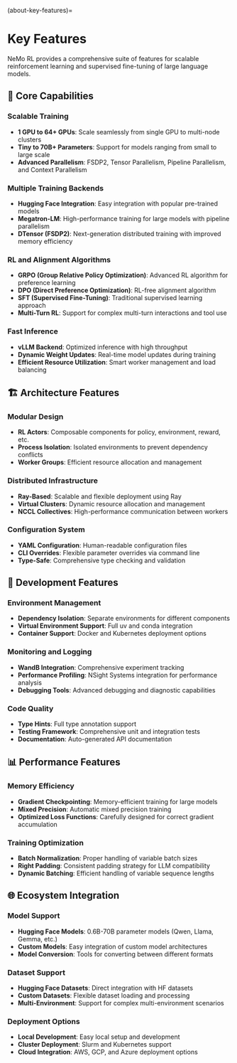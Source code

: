 (about-key-features)=
# Key Features

NeMo RL provides a comprehensive suite of features for scalable reinforcement learning and supervised fine-tuning of large language models.

## 🚀 Core Capabilities

### Scalable Training
- **1 GPU to 64+ GPUs**: Scale seamlessly from single GPU to multi-node clusters
- **Tiny to 70B+ Parameters**: Support for models ranging from small to large scale
- **Advanced Parallelism**: FSDP2, Tensor Parallelism, Pipeline Parallelism, and Context Parallelism

### Multiple Training Backends
- **Hugging Face Integration**: Easy integration with popular pre-trained models
- **Megatron-LM**: High-performance training for large models with pipeline parallelism
- **DTensor (FSDP2)**: Next-generation distributed training with improved memory efficiency

### RL and Alignment Algorithms
- **GRPO (Group Relative Policy Optimization)**: Advanced RL algorithm for preference learning
- **DPO (Direct Preference Optimization)**: RL-free alignment algorithm
- **SFT (Supervised Fine-Tuning)**: Traditional supervised learning approach
- **Multi-Turn RL**: Support for complex multi-turn interactions and tool use

### Fast Inference
- **vLLM Backend**: Optimized inference with high throughput
- **Dynamic Weight Updates**: Real-time model updates during training
- **Efficient Resource Utilization**: Smart worker management and load balancing

## 🏗️ Architecture Features

### Modular Design
- **RL Actors**: Composable components for policy, environment, reward, etc.
- **Process Isolation**: Isolated environments to prevent dependency conflicts
- **Worker Groups**: Efficient resource allocation and management

### Distributed Infrastructure
- **Ray-Based**: Scalable and flexible deployment using Ray
- **Virtual Clusters**: Dynamic resource allocation and management
- **NCCL Collectives**: High-performance communication between workers

### Configuration System
- **YAML Configuration**: Human-readable configuration files
- **CLI Overrides**: Flexible parameter overrides via command line
- **Type-Safe**: Comprehensive type checking and validation

## 🔧 Development Features

### Environment Management
- **Dependency Isolation**: Separate environments for different components
- **Virtual Environment Support**: Full uv and conda integration
- **Container Support**: Docker and Kubernetes deployment options

### Monitoring and Logging
- **WandB Integration**: Comprehensive experiment tracking
- **Performance Profiling**: NSight Systems integration for performance analysis
- **Debugging Tools**: Advanced debugging and diagnostic capabilities

### Code Quality
- **Type Hints**: Full type annotation support
- **Testing Framework**: Comprehensive unit and integration tests
- **Documentation**: Auto-generated API documentation

## 📊 Performance Features

### Memory Efficiency
- **Gradient Checkpointing**: Memory-efficient training for large models
- **Mixed Precision**: Automatic mixed precision training
- **Optimized Loss Functions**: Carefully designed for correct gradient accumulation

### Training Optimization
- **Batch Normalization**: Proper handling of variable batch sizes
- **Right Padding**: Consistent padding strategy for LLM compatibility
- **Dynamic Batching**: Efficient handling of variable sequence lengths

## 🌐 Ecosystem Integration

### Model Support
- **Hugging Face Models**: 0.6B-70B parameter models (Qwen, Llama, Gemma, etc.)
- **Custom Models**: Easy integration of custom model architectures
- **Model Conversion**: Tools for converting between different formats

### Dataset Support
- **Hugging Face Datasets**: Direct integration with HF datasets
- **Custom Datasets**: Flexible dataset loading and processing
- **Multi-Environment**: Support for complex multi-environment scenarios

### Deployment Options
- **Local Development**: Easy local setup and development
- **Cluster Deployment**: Slurm and Kubernetes support
- **Cloud Integration**: AWS, GCP, and Azure deployment options

